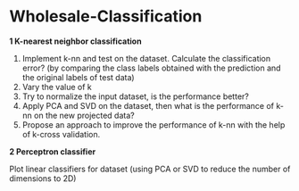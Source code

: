# Wholesale-Classification
**1 K-nearest neighbor classification**

1. Implement k-nn and test on the dataset. Calculate the classification error? (by comparing
the class labels obtained with the prediction and the original labels of test data)
2. Vary the value of k
3. Try to normalize the input dataset, is the performance better?
4. Apply PCA and SVD on the dataset, then what is the performance of k-nn on the new projected data?
5. Propose an approach to improve the performance of k-nn with the help of k-cross validation.

**2 Perceptron classifier**

  Plot linear classifiers for dataset (using PCA or SVD to reduce the number of dimensions to 2D)
